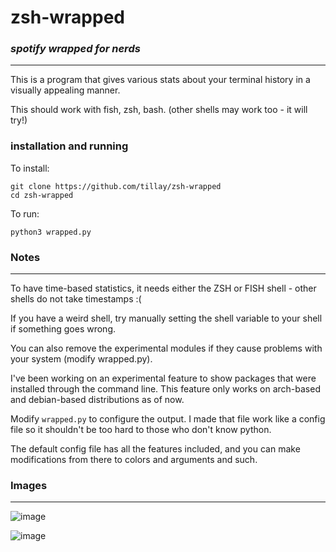 # zsh-wrapped
### *spotify wrapped for nerds*
____
This is a program that gives various stats about your terminal history in a visually appealing manner. 

This should work with fish, zsh, bash. (other shells may work too - it will try!)

### installation and running
To install:
```
git clone https://github.com/tillay/zsh-wrapped
cd zsh-wrapped
```
To run:
```
python3 wrapped.py
```

### Notes
____
To have time-based statistics, it needs either the ZSH or FISH shell - other shells do not take timestamps :(

If you have a weird shell, try manually setting the shell variable to your shell if something goes wrong. 

You can also remove the experimental modules if they cause problems with your system (modify wrapped.py).

I've been working on an experimental feature to show packages that were installed through the command line. This feature only works on arch-based and debian-based distributions as of now. 

Modify `wrapped.py` to configure the output. I made that file work like a config file so it shouldn't be too hard to those who don't know python. 

The default config file has all the features included, and you can make modifications from there to colors and arguments and such. 

### Images
____
![image](https://github.com/user-attachments/assets/bde42cb9-d345-4849-956c-79d224555e8c)

![image](https://github.com/user-attachments/assets/4bfdffa6-e6da-4241-968b-0b107ba243f0)